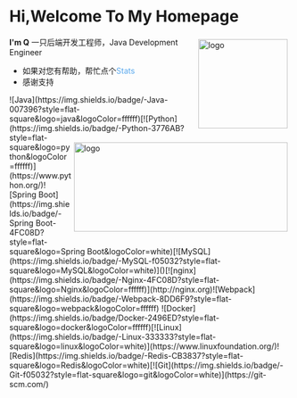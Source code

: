 # Hi,Welcome To My Homepage



**I'm Q**<img src="https://github-readme-stats.vercel.app/api?username=Q-1515&show_icons=true&theme=buefy&count_private=true" alt="logo" height="160" align="right" style="margin: 5px; margin-bottom: 20px;"/>
一只后端开发工程师，Java Development Engineer 


* 如果对您有帮助，帮忙点个<font color= "#5aa9ee">Stats</font>
* 感谢支持

<img src="https://github-readme-stats.vercel.app/api/top-langs/?username=Q-1515&theme=buefy&layout=compact" alt="logo" height="160" width = "383" align="right" style="margin: 5px; margin-bottom: 20px;"/>
![Java](https://img.shields.io/badge/-Java-007396?style=flat-square&logo=java&logoColor=ffffff)[![Python](https://img.shields.io/badge/-Python-3776AB?style=flat-square&logo=python&logoColor=ffffff)](https://www.python.org/)![Spring Boot](https://img.shields.io/badge/-Spring Boot-4FC08D?style=flat-square&logo=Spring Boot&logoColor=white)[![MySQL](https://img.shields.io/badge/-MySQL-f05032?style=flat-square&logo=MySQL&logoColor=white)]()[![nginx](https://img.shields.io/badge/-Nginx-4FC08D?style=flat-square&logo=Nginx&logoColor=ffffff)](http://nginx.org)![Webpack](https://img.shields.io/badge/-Webpack-8DD6F9?style=flat-square&logo=webpack&logoColor=ffffff)
![Docker](https://img.shields.io/badge/Docker-2496ED?style=flat-square&logo=docker&logoColor=ffffff)[![Linux](https://img.shields.io/badge/-Linux-333333?style=flat-square&logo=linux&logoColor=white)](https://www.linuxfoundation.org/)![Redis](https://img.shields.io/badge/-Redis-CB3837?style=flat-square&logo=Redis&logoColor=white)[![Git](https://img.shields.io/badge/-Git-f05032?style=flat-square&logo=git&logoColor=white)](https://git-scm.com/)







